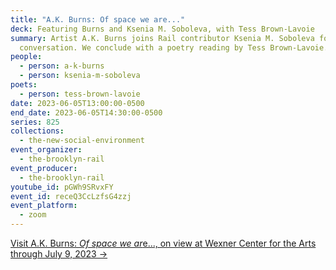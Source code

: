 ```yaml
---
title: "A.K. Burns: Of space we are..."
deck: Featuring Burns and Ksenia M. Soboleva, with Tess Brown-Lavoie
summary: Artist A.K. Burns joins Rail contributor Ksenia M. Soboleva for a
  conversation. We conclude with a poetry reading by Tess Brown-Lavoie.
people:
  - person: a-k-burns
  - person: ksenia-m-soboleva
poets:
  - person: tess-brown-lavoie
date: 2023-06-05T13:00:00-0500
end_date: 2023-06-05T14:30:00-0500
series: 825
collections:
  - the-new-social-environment
event_organizer:
  - the-brooklyn-rail
event_producer:
  - the-brooklyn-rail
youtube_id: pGWh9SRvxFY
event_id: receQ3CcLzfsG4zzj
event_platform:
  - zoom
---
```

[V﻿isit A.K. Burns: *Of space we ar*e..., on view at Wexner Center for the Arts through July 9, 2023 →](https://wexarts.org/exhibitions/ak-burns-space-we-are)